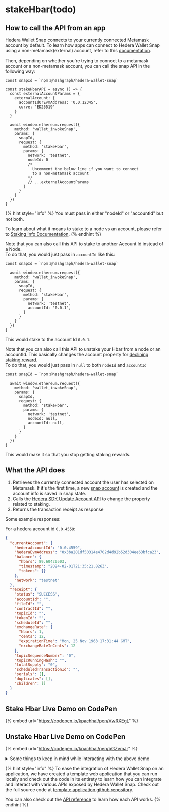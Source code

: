 # stakeHbar(todo)

## How to call the API from an app

Hedera Wallet Snap connects to your currently connected Metamask account by default. To learn how apps can connect to Hedera Wallet Snap using a non-metamask(external) account, refer to this [documentation](../#connecting-to-a-non-metamask-external-account).&#x20;

Then, depending on whether you're trying to connect to a metamask account or a non-metamask account, you can call the snap API in the following way:

```tsx
const snapId = `npm:@hashgraph/hedera-wallet-snap`

const stakeHbarAPI = async () => {
  const externalAccountParams = {
    externalAccount: {
      accountIdOrEvmAddress: '0.0.12345',
      curve: 'ED25519'
    }
  }

  await window.ethereum.request({
    method: 'wallet_invokeSnap',
    params: {
      snapId,
      request: {
        method: 'stakeHbar',
        params: {
          network: 'testnet',
          nodeId: 0
          /* 
            Uncomment the below line if you want to connect 
            to a non-metamask account
          */
          // ...externalAccountParams
        }
      }
    }
  })
}
```

{% hint style="info" %}
You must pass in either "nodeId" or "accountId" but not both.&#x20;

To learn about what it means to stake to a node vs an account, please refer to [Staking Info Documentation](https://docs.hedera.com/hedera/core-concepts/accounts/account-properties#staking).
{% endhint %}

Note that you can also call this API to stake to another Account Id instead of a Node. \
To do that, you would just pass in `accountId` like this:

```tsx
const snapId = `npm:@hashgraph/hedera-wallet-snap`

  await window.ethereum.request({
    method: 'wallet_invokeSnap',
    params: {
      snapId,
      request: {
        method: 'stakeHbar',
        params: {
          network: 'testnet',
          accountId: '0.0.1',
        }
      }
    }
  })
}
```

This would stake to the account Id `0.0.1`.

Note that you can also call this API to unstake your Hbar from a node or an accountId. This basically changes the account property for [declining staking reward](https://docs.hedera.com/hedera/core-concepts/accounts/account-properties#decline-to-earn-staking-rewards).  \
To do that, you would just pass in `null` to both `nodeId` and `accountId`

```tsx
const snapId = `npm:@hashgraph/hedera-wallet-snap`

  await window.ethereum.request({
    method: 'wallet_invokeSnap',
    params: {
      snapId,
      request: {
        method: 'stakeHbar',
        params: {
          network: 'testnet',
          nodeId: null,
          accountId: null,
        }
      }
    }
  })
}
```

This would make it so that you stop getting staking rewards.

## What the API does

1. Retrieves the currently connected account the user has selected on Metamask. If it's the first time, a new [snap account](../../snap-account.md) is created and the account info is saved in snap state.
2. Calls the [Hedera SDK Update Account API](https://docs.hedera.com/hedera/sdks-and-apis/sdks/accounts-and-hbar/update-an-account) to change the property related to staking.
3. Returns the transaction receipt as response

Some example responses:

For a hedera account id `0.0.4559`:

```json
{
  "currentAccount": {
    "hederaAccountId": "0.0.4559",
    "hederaEvmAddress": "0x3ba201df50314e4702d4d92b52d304ee63bfca23",
    "balance": {
      "hbars": 89.60420503,
      "timestamp": "2024-02-01T21:35:21.826Z",
      "tokens": {}
    },
    "network": "testnet"
  },
  "receipt": {
    "status": "SUCCESS",
    "accountId": "",
    "fileId": "",
    "contractId": "",
    "topicId": "",
    "tokenId": "",
    "scheduleId": "",
    "exchangeRate": {
      "hbars": 1,
      "cents": 12,
      "expirationTime": "Mon, 25 Nov 1963 17:31:44 GMT",
      "exchangeRateInCents": 12
    },
    "topicSequenceNumber": "0",
    "topicRunningHash": "",
    "totalSupply": "0",
    "scheduledTransactionId": "",
    "serials": [],
    "duplicates": [],
    "children": []
  }
}
```

## Stake Hbar Live Demo on CodePen

{% embed url="https://codepen.io/kpachhai/pen/VwRXEgL" %}

## Unstake Hbar Live Demo on CodePen

{% embed url="https://codepen.io/kpachhai/pen/bGZvmJr" %}

<details>

<summary>Some things to keep in mind while interacting with the above demo</summary>

* If you're getting any errors with the live demo, make sure you go through the [FAQs](../../../basics/faqs.md) section to learn about what you may be missing. You need to install [Metamask](https://metamask.io/) in your browser for the live demo to work

</details>

{% hint style="info" %}
To ease the integration of Hedera Wallet Snap on an application, we have created a template web application that you can run locally and check out the code in its entirety to learn how you can integrate and interact with various APIs exposed by Hedera Wallet Snap. Check out the full source code at [template application github repository](https://github.com/hashgraph/hedera-metamask-snaps/tree/main/packages/hedera-wallet-snap/packages/site).

You can also check out the [API reference](../) to learn how each API works.
{% endhint %}
